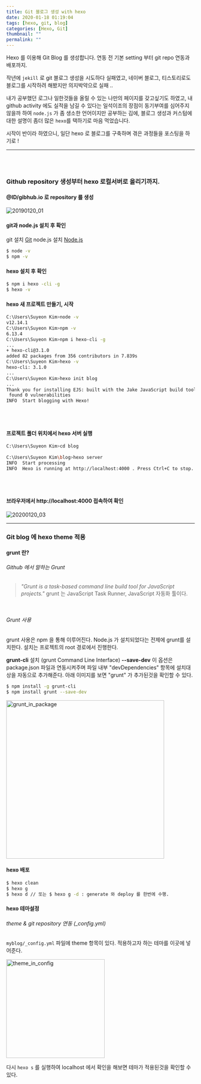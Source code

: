 ```yaml
---
title: Git 블로그 생성 with hexo
date: 2020-01-18 01:19:04
tags: [hexo, git, blog]
categories: [Hexo, Git]
thumbnail: ""
permalink: ""
---
```


Hexo 를 이용해 Git Blog 를 생성합니다.
연동 전 기본 setting 부터 git repo 연동과 배포까지.
<!-- excerpt -->

작년에 `jekill` 로 git 블로그 생성을 시도하다 실패였고,
네이버 블로그, 티스토리로도 블로그를 시작하려 해봤지만 의지박약으로 실패 ..

내가 공부했던 로그나 일한것들을 올릴 수 있는 나만의 페이지를 갖고싶기도 하였고,
내 github activity 에도 실적을 남길 수 있다는 일석이조의 장점이 동기부여를 심어주지 않을까 하여
`node.js` 가 좀 생소한 언어이지만 공부하는 김에,
블로그 생성과 커스텀에 대한 설명이 좀더 많은 `hexo`를 택하기로 마음 먹었습니다.

시작이 반이라 하였으니,
일단 hexo 로 블로그를 구축하며 겪은 과정들을 포스팅을 하기로 !

***
<!-- toc -->
<br/>
<br/>

### Github repository 생성부터 hexo 로컬서버로 올리기까지.
#### @ID/gibhub.io 로 repository 를 생성
![20190120_01](https://user-images.githubusercontent.com/28856435/72684483-1b3c0080-3b24-11ea-8a3e-cc52ede28df1.jpg)
<br/>

#### git과 node.js 설치 후 확인

git 설치 [Git](https://git-scm.com/book/ko/v2/%EC%8B%9C%EC%9E%91%ED%95%98%EA%B8%B0-Git-%EC%84%A4%EC%B9%98)
node.js 설치 [Node.js](https://nodejs.org/ko/download/)

``` bash
$ node -v
$ npm -v
```

#### hexo 설치 후 확인

``` bash
$ npm i hexo -cli -g
$ hexo -v
```

#### hexo 새 프로젝트 만들기, 시작

``` bash
C:\Users\Suyeon Kim>node -v
v12.14.1
C:\Users\Suyeon Kim>npm -v
6.13.4
C:\Users\Suyeon Kim>npm i hexo-cli -g
...
+ hexo-cli@3.1.0
added 82 packages from 356 contributors in 7.839s
C:\Users\Suyeon Kim>hexo -v
hexo-cli: 3.1.0
...
C:\Users\Suyeon Kim>hexo init blog
... 
Thank you for installing EJS: built with the Jake JavaScript build tool (https://jakejs.com/)
 found 0 vulnerabilities
INFO  Start blogging with Hexo!
```

<br/>
<br/>

#### 프로젝트 폴더 위치에서 hexo 서버 실행
``` bash
C:\Users\Suyeon Kim>cd blog
 
C:\Users\Suyeon Kim\blog>hexo server
INFO  Start processing
INFO  Hexo is running at http://localhost:4000 . Press Ctrl+C to stop.
```

<br/>
<br/>

#### 브라우저에서 http://localhost:4000 접속하여 확인

![20200120_03](https://user-images.githubusercontent.com/28856435/72684672-ff395e80-3b25-11ea-9d04-2a25e1759c3c.jpg)
<br/>

***

### Git blog 에 hexo theme 적용 
#### grunt 란?
###### Github 에서 말하는 Grunt
> _"Grunt is a task-based command line build tool for JavaScript projects."_
grunt 는 JavaScript Task Runner, JavaScript 자동화 툴이다.
<br/>

###### Grunt 사용
grunt 사용은 npm 을 통해 이루어진다. Node.js 가 설치되었다는 전제에 grunt를 설치한다.
설치는 프로젝트의 root 경로에서 진행한다.

**grunt-cli**
  설치 (grunt Command Line Interface)
**--save-dev**
  이 옵션은 package.json 파일과 연동시켜주며 파일 내부 "devDependencies" 항목에 설치대상을 자동으로 추가해준다. 아래 이미지를 보면 "grunt" 가 추가된것을 확인할 수 있다.

```bash
$ npm install -g grunt-cli 
$ npm install grunt --save-dev
```
<img width="422" alt="grunt_in_package" src="https://user-images.githubusercontent.com/28856435/74511722-f6338580-4f49-11ea-9e82-498be49d8174.png">
<br/>

#### hexo 배포

```bash
$ hexo clean
$ hexo g
$ hexo d // 또는 $ hexo g -d : generate 와 deploy 를 한번에 수행.
```

#### hexo 테마설정

###### theme & git repository 연동 (_config.yml)

`myblog/_config.yml` 파일에 theme 항목이 있다. 적용하고자 하는 테마를 이곳에 넣어준다.

<img width="263" alt="theme_in_config" src="https://user-images.githubusercontent.com/28856435/74512784-5d523980-4f4c-11ea-9c76-0f8204fe3be5.png">
<br/>

다시 `hexo s` 를 실행하여 localhost 에서 확인을 해보면 테마가 적용된것을 확인할 수 있다.